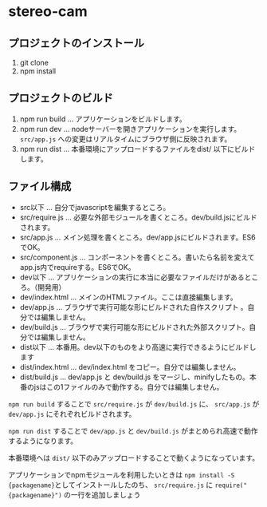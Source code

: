 
# stereo-cam

## プロジェクトのインストール

1. git clone 
2. npm install 

## プロジェクトのビルド

1. npm run build ... アプリケーションをビルドします。
2. npm run dev ... nodeサーバーを開きアプリケーションを実行します。`src/app.js` への変更はリアルタイムにブラウザ側に反映されます。
3. npm run dist ... 本番環境にアップロードするファイルをdist/ 以下にビルドします。

## ファイル構成

- src以下 ... 自分でjavascriptを編集するところ。
 - src/require.js ... 必要な外部モジュールを書くところ。dev/build.jsにビルドされます。
 - src/app.js ... メイン処理を書くところ。dev/app.jsにビルドされます。ES6でOK。
 - src/component.js ... コンポーネントを書くところ。書いたら名前を変えてapp.js内でrequireする。ES6でOK。
- dev以下 ... アプリケーションの実行に本当に必要なファイルだけがあるところ。（開発用）
 - dev/index.html ... メインのHTMLファイル。ここは直接編集します。
 - dev/app.js ... ブラウザで実行可能な形にビルドされた自作スクリプト	。自分では編集しません。
 - dev/build.js ... ブラウザで実行可能な形にビルドされた外部スクリプト。自分では編集しません。
- dist以下 ... 本番用。dev以下のものをより高速に実行できるようにビルドします
 - dist/index.html ... dev/index.html をコピー。自分では編集しません。
 - dist/build.js ... dev/app.js と dev/build.js をマージし、minifyしたもの。本番のjsはこの1ファイルのみで動作する。自分では編集しません。

`npm run build` することで `src/require.js` が `dev/build.js` に、 `src/app.js` が `dev/app.js` にそれぞれビルドされます。

`npm run dist` することで `dev/app.js` と `dev/build.js` がまとめられ高速で動作するようになります。

本番環境へは `dist/` 以下のみアップロードすることで動くようになっています。

アプリケーションでnpmモジュールを利用したいときは `npm install -S {packagename}`としてインストールしたのち、
`src/require.js` に `require("{packagename}")` の一行を追加しましょう
